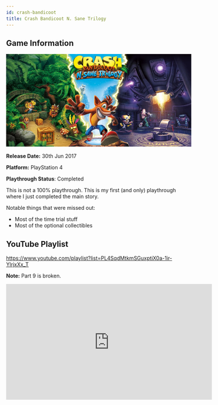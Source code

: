 ```yaml
---
id: crash-bandicoot
title: Crash Bandicoot N. Sane Trilogy
---
```


## Game Information

![image info](../../static/games/crash.jpg)

**Release Date:** 30th Jun 2017

**Platform:** PlayStation 4

**Playthrough Status**: Completed

This is not a 100% playthrough. This is my first (and only) playthrough where I just completed the main story.

Notable things that were missed out:
- Most of the time trial stuff
- Most of the optional collectibles

## YouTube Playlist

https://www.youtube.com/playlist?list=PL4SqdMtkmSGuxptiX0a-1ir-YlrjxXx_T

**Note:** Part 9 is broken.

<iframe width="560" height="315" src="https://www.youtube-nocookie.com/embed/videoseries?list=PL4SqdMtkmSGuxptiX0a-1ir-YlrjxXx_T" frameborder="0" allow="accelerometer; autoplay; encrypted-media; gyroscope; picture-in-picture" allowfullscreen></iframe>

<!-- ## Individual Video Links
- [Part 1](https://www.youtube.com/watch?v=mHqQVvvcOkM&list=PL4SqdMtkmSGuxptiX0a-1ir-YlrjxXx_T&index=1)
- [Part 2](https://www.youtube.com/watch?v=tPikdBwpFO4&list=PL4SqdMtkmSGuxptiX0a-1ir-YlrjxXx_T&index=2)
- [Part 3](https://www.youtube.com/watch?v=Vvzn5KDmxgI&list=PL4SqdMtkmSGuxptiX0a-1ir-YlrjxXx_T&index=3)
- [Part 4](https://www.youtube.com/watch?v=NokFHh54gb0&list=PL4SqdMtkmSGuxptiX0a-1ir-YlrjxXx_T&index=4)
- [Part 5](https://www.youtube.com/watch?v=ECbgavwtcLI&list=PL4SqdMtkmSGuxptiX0a-1ir-YlrjxXx_T&index=5)
- [Part 6](https://www.youtube.com/watch?v=f64fxXi7m14&list=PL4SqdMtkmSGuxptiX0a-1ir-YlrjxXx_T&index=6)
- [Part 7](https://www.youtube.com/watch?v=PoWzHlgWD1A&list=PL4SqdMtkmSGuxptiX0a-1ir-YlrjxXx_T&index=7)
- [Part 8](https://www.youtube.com/watch?v=nDXKwbW23H8&list=PL4SqdMtkmSGuxptiX0a-1ir-YlrjxXx_T&index=8)
- [Part 9](https://www.youtube.com/watch?v=w0J3QZIKafE&list=PL4SqdMtkmSGuxptiX0a-1ir-YlrjxXx_T&index=9) [video is broken, sad]
- [Part 10](https://www.youtube.com/watch?v=GuBZEPyIWjc&list=PL4SqdMtkmSGuxptiX0a-1ir-YlrjxXx_T&index=10)
- [Part 11](https://www.youtube.com/watch?v=DF9Ow1ZareE&list=PL4SqdMtkmSGuxptiX0a-1ir-YlrjxXx_T&index=11)
- [Part 12](https://www.youtube.com/watch?v=sr7gCvAiLpI&list=PL4SqdMtkmSGuxptiX0a-1ir-YlrjxXx_T&index=12)
- [Part 13](https://www.youtube.com/watch?v=Mj3dSZAVsiM&list=PL4SqdMtkmSGuxptiX0a-1ir-YlrjxXx_T&index=13)
- [Part 14](https://www.youtube.com/watch?v=Gc8hyh0TQoE&list=PL4SqdMtkmSGuxptiX0a-1ir-YlrjxXx_T&index=14)
- [Part 15](https://www.youtube.com/watch?v=NIx-T1eqf4g&list=PL4SqdMtkmSGuxptiX0a-1ir-YlrjxXx_T&index=15)
- [Part 16](https://www.youtube.com/watch?v=cdbGhCAtL_0&list=PL4SqdMtkmSGuxptiX0a-1ir-YlrjxXx_T&index=16)
- [Part 17](https://www.youtube.com/watch?v=L6pmODDeWfw&list=PL4SqdMtkmSGuxptiX0a-1ir-YlrjxXx_T&index=17)
- [Part 18](https://www.youtube.com/watch?v=imJtBxxiMO0&list=PL4SqdMtkmSGuxptiX0a-1ir-YlrjxXx_T&index=18)
- [Part 19](https://www.youtube.com/watch?v=32P5uMyS440&list=PL4SqdMtkmSGuxptiX0a-1ir-YlrjxXx_T&index=19)
- [Part 20](https://www.youtube.com/watch?v=NiKw6gSSyXU&list=PL4SqdMtkmSGuxptiX0a-1ir-YlrjxXx_T&index=20)
- [Part 21](https://www.youtube.com/watch?v=pd4mdkIC_3A&list=PL4SqdMtkmSGuxptiX0a-1ir-YlrjxXx_T&index=21) -->

